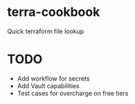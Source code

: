# terra-cookbook
Quick terraform file lookup

# TODO
 - Add workflow for secrets
 - Add Vault capabilities
 - Test cases for overcharge on free tiers

